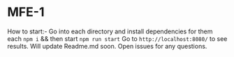 # MFE-1

How to start:-
Go into each directory and install dependencies for them each `npm i` && then start `npm run start`
Go to `http://localhost:8080/` to see results.
Will update Readme.md soon. Open issues for any questions.
